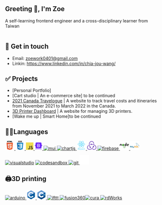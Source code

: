 ## Greeting 👋, I'm Zoe
A self-learning frontend engineer and a cross-disciplinary learner from Taiwan
<br>
<br>

## 🙋 Get in touch
- Email: zoework0401@gmail.com
- Linkin: https://www.linkedin.com/in/chia-jou-wang/

## ✅ Projects
- [Personal Portfolio]
- [Cart studio | An e-commerce site] to be continued
- [2021 Canada Travelogue](https://github.com/zoewang7512/2021-Canada-Travelogue) | A website to track travel costs and itineraries from November 2021 to March 2022 in the Canada.
- [3D Printer Dashboard](https://github.com/zoewang7512/3D-Printer-Dashboard) | A website for managing 3D printers.
- [Wake me up | Smart Home]to be continued

## 👨‍💻Languages 
<a href="https://www.w3.org/html/" target="_blank" rel="noreferrer"> <img src="https://raw.githubusercontent.com/devicons/devicon/master/icons/html5/html5-original-wordmark.svg" alt="html5" width="30" height="30"/> </a> <a href="https://www.w3schools.com/css/" target="_blank" rel="noreferrer"> <img src="https://raw.githubusercontent.com/devicons/devicon/master/icons/css3/css3-original-wordmark.svg" alt="css3" width="30" height="30"/> </a> <a href="https://developer.mozilla.org/en-US/docs/Web/JavaScript" target="_blank" rel="noreferrer"> <img src="https://raw.githubusercontent.com/devicons/devicon/master/icons/javascript/javascript-original.svg" alt="javascript" width="25" height="25"/> </a> 
<a href="https://getbootstrap.com" target="_blank" rel="noreferrer"> <img src="https://raw.githubusercontent.com/devicons/devicon/master/icons/bootstrap/bootstrap-plain-wordmark.svg" alt="bootstrap" width="25" height="25"/> </a> <a href="https://mui.com/" target="_blank" rel="noreferrer"> <img src="https://v3.mui.com/static/images/material-ui-logo.svg" alt="mui" width="25" height="25"/> </a> <a href="https://www.chartjs.org" target="_blank" rel="noreferrer"> <img src="https://www.chartjs.org/media/logo-title.svg" alt="chartjs" width="25" height="25"/> </a>  <a href="https://reactjs.org/" target="_blank" rel="noreferrer"> <img src="https://raw.githubusercontent.com/devicons/devicon/master/icons/react/react-original-wordmark.svg" alt="react" width="30" height="30"/> </a> 
  <a href="https://redux.js.org" target="_blank" rel="noreferrer"> <img src="https://raw.githubusercontent.com/devicons/devicon/master/icons/redux/redux-original.svg" alt="redux" width="30" height="30"/> </a> <a href="https://firebase.google.com/" target="_blank" rel="noreferrer"> <img src="https://www.vectorlogo.zone/logos/firebase/firebase-icon.svg" alt="firebase" width="30" height="30"/> </a>
<a href="https://nodejs.org" target="_blank" rel="noreferrer"> <img src="https://raw.githubusercontent.com/devicons/devicon/master/icons/nodejs/nodejs-original-wordmark.svg" alt="nodejs" width="30" height="30"/> </a><a href="https://www.mysql.com/" target="_blank" rel="noreferrer"> <img src="https://raw.githubusercontent.com/devicons/devicon/master/icons/mysql/mysql-original-wordmark.svg" alt="mysql" width="30" height="30"/> </a>

<a href="https://code.visualstudio.com/" target="_blank" rel="noreferrer"> <img src="https://cdn.iconscout.com/icon/free/png-256/visual-studio-code-1868941-1583105.png" alt="visualstudio" width="25" height="25"/></a> <a href="https://codesandbox.com/zoework0401" target="_blank" rel="noreferrer"> <img src="https://www.svgrepo.com/show/332023/code-sandbox-circle.svg" alt="codesandbox" width="30" height="30"/> </a>
 <a href="https://git-scm.com/" target="_blank" rel="noreferrer"> <img src="https://www.vectorlogo.zone/logos/git-scm/git-scm-icon.svg" alt="git" width="30" height="30"/> </a> 
 <a href="https://github.com/zoewang7512/" target="_blank" rel="noreferrer"> <img src="https://raw.githubusercontent.com/Aakarsh-B/trying-repos/master/github.svg" alt="github" width="30" height="30"/> </a> 

## 🖨️3D printing
<a href="https://www.arduino.cc/" target="_blank" rel="noreferrer"> <img src="https://cdn.worldvectorlogo.com/logos/arduino-1.svg" alt="arduino" width="30" height="30"/> </a> <a href="https://www.cprogramming.com/" target="_blank" rel="noreferrer"> <img src="https://raw.githubusercontent.com/devicons/devicon/master/icons/c/c-original.svg" alt="c" width="30" height="30"/> </a> <a href="https://www.w3schools.com/cpp/" target="_blank" rel="noreferrer"> <img src="https://raw.githubusercontent.com/devicons/devicon/master/icons/cplusplus/cplusplus-original.svg" alt="cplusplus" width="30" height="30"/> </a> 
 <a href="https://ifttt.com/" target="_blank" rel="noreferrer"> <img src="https://www.vectorlogo.zone/logos/ifttt/ifttt-ar21.svg" alt="ifttt" width="40" height="40"/>
 <img src="https://img.icons8.com/color/480/autodesk-fusion-360.png" alt="fusion360" width="25" height="25"/><img width="25"  height="25" alt="cura" src="https://github.com/zoewang7512/zoewang7512/assets/64351360/202e51fb-dbef-491e-826e-97f7ae346b5c">
<img src="https://www.print3dd.com/wp-content/uploads/2021/04/RD-Works-V8.jpg"  alt="rdWorks" width="25" height="25"/>

